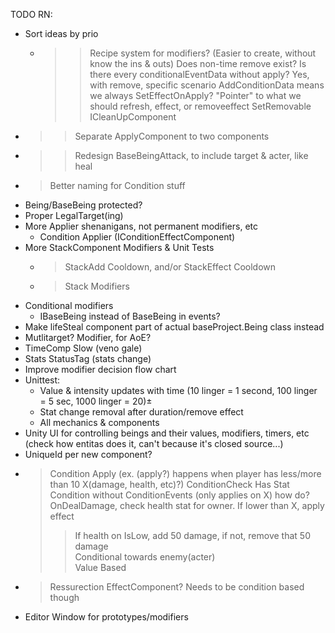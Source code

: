 TODO RN:  
* Sort ideas by prio
  * >>Recipe system for modifiers? (Easier to create, without know the ins & outs)
      Does non-time remove exist?
      Is there every conditionalEventData without apply? Yes, with remove, specific scenario
         AddConditionData means we always SetEffectOnApply?
      "Pointer" to what we should refresh, effect, or removeeffect
      SetRemovable ICleanUpComponent
* >>Separate ApplyComponent to two components
* >>Redesign BaseBeingAttack, to include target & acter, like heal
* >Better naming for Condition stuff
* Being/BaseBeing protected?
* Proper LegalTarget(ing)
* More Applier shenanigans, not permanent modifiers, etc
  * Condition Applier (IConditionEffectComponent)
* More StackComponent Modifiers & Unit Tests
  * >StackAdd Cooldown, and/or StackEffect Cooldown
  * >Stack Modifiers
* Conditional modifiers
  * IBaseBeing instead of BaseBeing in events? 
* Make lifeSteal component part of actual baseProject.Being class instead
* Mutlitarget? Modifier, for AoE?
* TimeComp Slow (veno gale)
* Stats StatusTag (stats change)
* Improve modifier decision flow chart
* Unittest:
  * Value & intensity updates with time (10 linger = 1 second, 100 linger = 5 sec, 1000 linger = 20)±
  * Stat change removal after duration/remove effect
  * All mechanics & components
* Unity UI for controlling beings and their values, modifiers, timers, etc (check how entitas does it, can't because it's closed source...)
* UniqueId per new component?
* >Condition Apply (ex. (apply?) happens when player has less/more than 10 X(damage, health, etc)?)
  > ConditionCheck Has Stat  
  > Condition without ConditionEvents (only applies on X) how do?  
  >  OnDealDamage, check health stat for owner. If lower than X, apply effect  
  >>  If health on IsLow, add 50 damage, if not, remove that 50 damage  
     Conditional towards enemy(acter)  
     Value Based   
* >Ressurection EffectComponent? Needs to be condition based though
* Editor Window for prototypes/modifiers
